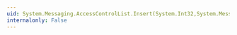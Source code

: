 ```yaml
---
uid: System.Messaging.AccessControlList.Insert(System.Int32,System.Messaging.AccessControlEntry)
internalonly: False
---
```


